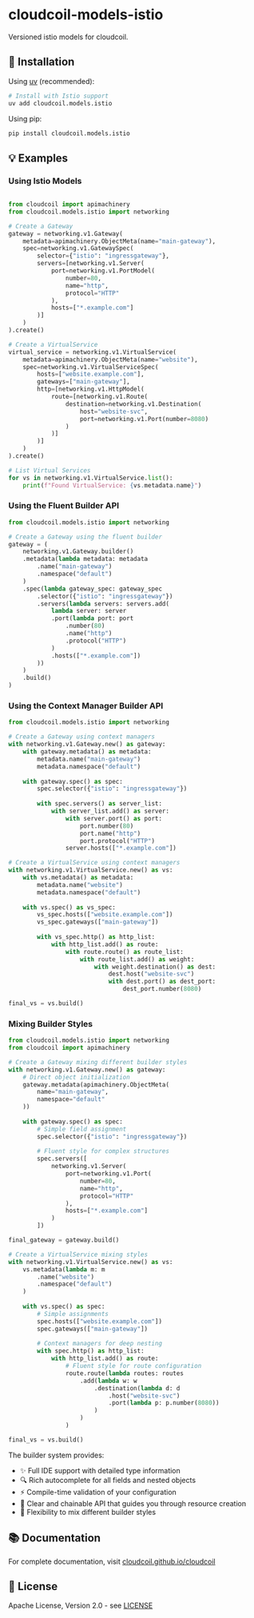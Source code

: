 # cloudcoil-models-istio

Versioned istio models for cloudcoil.
## 🔧 Installation

Using [uv](https://github.com/astral-sh/uv) (recommended):

```bash
# Install with Istio support
uv add cloudcoil.models.istio
```

Using pip:

```bash
pip install cloudcoil.models.istio
```

## 💡 Examples

### Using Istio Models

```python

from cloudcoil import apimachinery
from cloudcoil.models.istio import networking

# Create a Gateway
gateway = networking.v1.Gateway(
    metadata=apimachinery.ObjectMeta(name="main-gateway"),
    spec=networking.v1.GatewaySpec(
        selector={"istio": "ingressgateway"},
        servers=[networking.v1.Server(
            port=networking.v1.PortModel(
                number=80,
                name="http",
                protocol="HTTP"
            ),
            hosts=["*.example.com"]
        )]
    )
).create()

# Create a VirtualService
virtual_service = networking.v1.VirtualService(
    metadata=apimachinery.ObjectMeta(name="website"),
    spec=networking.v1.VirtualServiceSpec(
        hosts=["website.example.com"],
        gateways=["main-gateway"],
        http=[networking.v1.HttpModel(
            route=[networking.v1.Route(
                destination=networking.v1.Destination(
                    host="website-svc",
                    port=networking.v1.Port(number=8080)
                )
            )]
        )]
    )
).create()

# List Virtual Services
for vs in networking.v1.VirtualService.list():
    print(f"Found VirtualService: {vs.metadata.name}")
```

### Using the Fluent Builder API

```python
from cloudcoil.models.istio import networking

# Create a Gateway using the fluent builder
gateway = (
    networking.v1.Gateway.builder()
    .metadata(lambda metadata: metadata
        .name("main-gateway")
        .namespace("default")
    )
    .spec(lambda gateway_spec: gateway_spec
        .selector({"istio": "ingressgateway"})
        .servers(lambda servers: servers.add(
            lambda server: server
            .port(lambda port: port
                .number(80)
                .name("http")
                .protocol("HTTP")
            )
            .hosts(["*.example.com"])
        ))
    )
    .build()
)
```

### Using the Context Manager Builder API

```python
from cloudcoil.models.istio import networking

# Create a Gateway using context managers
with networking.v1.Gateway.new() as gateway:
    with gateway.metadata() as metadata:
        metadata.name("main-gateway")
        metadata.namespace("default")
    
    with gateway.spec() as spec:
        spec.selector({"istio": "ingressgateway"})
        
        with spec.servers() as server_list:
            with server_list.add() as server:
                with server.port() as port:
                    port.number(80)
                    port.name("http")
                    port.protocol("HTTP")
                server.hosts(["*.example.com"])

# Create a VirtualService using context managers
with networking.v1.VirtualService.new() as vs:
    with vs.metadata() as metadata:
        metadata.name("website")
        metadata.namespace("default")
    
    with vs.spec() as vs_spec:
        vs_spec.hosts(["website.example.com"])
        vs_spec.gateways(["main-gateway"])
        
        with vs_spec.http() as http_list:
            with http_list.add() as route:
                with route.route() as route_list:
                    with route_list.add() as weight:
                        with weight.destination() as dest:
                            dest.host("website-svc")
                            with dest.port() as dest_port:
                                dest_port.number(8080)

final_vs = vs.build()
```

### Mixing Builder Styles

```python
from cloudcoil.models.istio import networking
from cloudcoil import apimachinery

# Create a Gateway mixing different builder styles
with networking.v1.Gateway.new() as gateway:
    # Direct object initialization
    gateway.metadata(apimachinery.ObjectMeta(
        name="main-gateway",
        namespace="default"
    ))
    
    with gateway.spec() as spec:
        # Simple field assignment
        spec.selector({"istio": "ingressgateway"})
        
        # Fluent style for complex structures
        spec.servers([
            networking.v1.Server(
                port=networking.v1.Port(
                    number=80,
                    name="http",
                    protocol="HTTP"
                ),
                hosts=["*.example.com"]
            )
        ])

final_gateway = gateway.build()

# Create a VirtualService mixing styles
with networking.v1.VirtualService.new() as vs:
    vs.metadata(lambda m: m
        .name("website")
        .namespace("default")
    )
    
    with vs.spec() as spec:
        # Simple assignments
        spec.hosts(["website.example.com"])
        spec.gateways(["main-gateway"])
        
        # Context managers for deep nesting
        with spec.http() as http_list:
            with http_list.add() as route:
                # Fluent style for route configuration
                route.route(lambda routes: routes
                    .add(lambda w: w
                        .destination(lambda d: d
                            .host("website-svc")
                            .port(lambda p: p.number(8080))
                        )
                    )
                )

final_vs = vs.build()
```

The builder system provides:
- ✨ Full IDE support with detailed type information
- 🔍 Rich autocomplete for all fields and nested objects
- ⚡ Compile-time validation of your configuration
- 🎯 Clear and chainable API that guides you through resource creation
- 🔀 Flexibility to mix different builder styles

## 📚 Documentation

For complete documentation, visit [cloudcoil.github.io/cloudcoil](https://cloudcoil.github.io/cloudcoil)

## 📜 License

Apache License, Version 2.0 - see [LICENSE](LICENSE)
